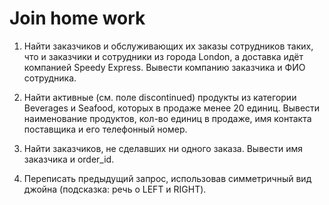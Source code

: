 # Join home work

1. Найти заказчиков и обслуживающих их заказы сотрудников таких, что и заказчики и
    сотрудники из города London, а доставка идёт компанией Speedy Express.
    Вывести компанию заказчика и ФИО сотрудника.

2. Найти активные (см. поле discontinued) продукты из категории Beverages и Seafood,
    которых в продаже менее 20 единиц. Вывести наименование продуктов, кол-во единиц
    в продаже, имя контакта поставщика и его телефонный номер.

3. Найти заказчиков, не сделавших ни одного заказа. Вывести имя заказчика и order_id.

4. Переписать предыдущий запрос, использовав симметричный вид джойна (подсказка: речь о LEFT и RIGHT).
